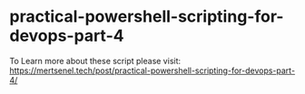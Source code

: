# practical-powershell-scripting-for-devops-part-4

To Learn more about these script please visit: <https://mertsenel.tech/post/practical-powershell-scripting-for-devops-part-4/>
